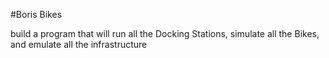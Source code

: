 #Boris Bikes

build a program that will run all the Docking Stations, simulate all the Bikes, and emulate all the infrastructure
